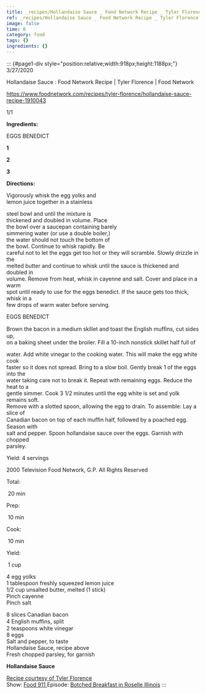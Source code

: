 ```yaml
---
title: _recipes/Hollandaise Sauce _ Food Network Recipe _ Tyler Florence _ Food Network.markdown
ref: _recipes/Hollandaise Sauce _ Food Network Recipe _ Tyler Florence _ Food Network.markdown
image: false
time: 0
category: food
tags: {}
ingredients: {}
---
```

::: {#page1-div style="position:relative;width:918px;height:1188px;"}
3/27/2020

Hollandaise Sauce : Food Network Recipe \| Tyler Florence \| Food
Network

https://www.foodnetwork.com/recipes/tyler-florence/hollandaise-sauce-recipe-1910043

1/1

**Ingredients:**

EGGS BENEDICT

**1**

**2**

**3**

**Directions:**

Vigorously whisk the egg yolks and\
lemon juice together in a stainless

steel bowl and until the mixture is\
thickened and doubled in volume. Place\
the bowl over a saucepan containing barely\
simmering water (or use a double boiler,)\
the water should not touch the bottom of\
the bowl. Continue to whisk rapidly. Be\
careful not to let the eggs get too hot or they will scramble. Slowly
drizzle in the\
melted butter and continue to whisk until the sauce is thickened and
doubled in\
volume. Remove from heat, whisk in cayenne and salt. Cover and place in
a warm\
spot until ready to use for the eggs benedict. If the sauce gets too
thick, whisk in a\
few drops of warm water before serving.

EGGS BENEDICT

Brown the bacon in a medium skillet and toast the English mufﬁns, cut
sides up,\
on a baking sheet under the broiler. Fill a 10-inch nonstick skillet
half full of

water. Add white vinegar to the cooking water. This will make the egg
white cook\
faster so it does not spread. Bring to a slow boil. Gently break 1 of
the eggs into the\
water taking care not to break it. Repeat with remaining eggs. Reduce
the heat to a\
gentle simmer. Cook 3 1/2 minutes until the egg white is set and yolk
remains soft.\
Remove with a slotted spoon, allowing the egg to drain. To assemble: Lay
a slice of\
Canadian bacon on top of each mufﬁn half, followed by a poached egg.
Season with\
salt and pepper. Spoon hollandaise sauce over the eggs. Garnish with
chopped\
parsley. 

Yield: 4 servings

2000 Television Food Network, G.P. All Rights Reserved

Total:

 20 min

Prep:

 10 min

Cook:

 10 min

Yield:

 1 cup

4 egg yolks\
1 tablespoon freshly squeezed lemon juice\
1/2 cup unsalted butter, melted (1 stick)\
Pinch cayenne\
Pinch salt

8 slices Canadian bacon\
4 English mufﬁns, split\
2 teaspoons white vinegar\
8 eggs\
Salt and pepper, to taste\
Hollandaise Sauce, recipe above\
Fresh chopped parsley, for garnish

**Hollandaise Sauce**

[Recipe courtesy of Tyler Florence\
](https://www.foodnetwork.com/profiles/talent/tyler-florence)Show: [Food
911 ](https://www.foodnetwork.com/shows/food-911)Episode: [Botched
Breakfast in Roselle
Illinois](https://www.foodnetwork.com/shows/food-911/episodes/botched-breakfast-in-roselle-illinois)
:::
